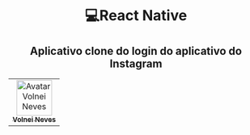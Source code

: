 <h1 align="center">💻React Native</h1>
<h2 align="center">Aplicativo clone do login do aplicativo do Instagram</h2>

<table align="center">
  <tr>
    <td align="center">
      <a href="https://github.com/Volneineves">
        <img src="https://avatars.githubusercontent.com/u/82004090?v=4" width="70px;" alt="Avatar Volnei Neves"/><br>
        <sub>
          <b>Volnei Neves</b>
        </sub>
      </a><br>
    </td>
  </tr>
</table>